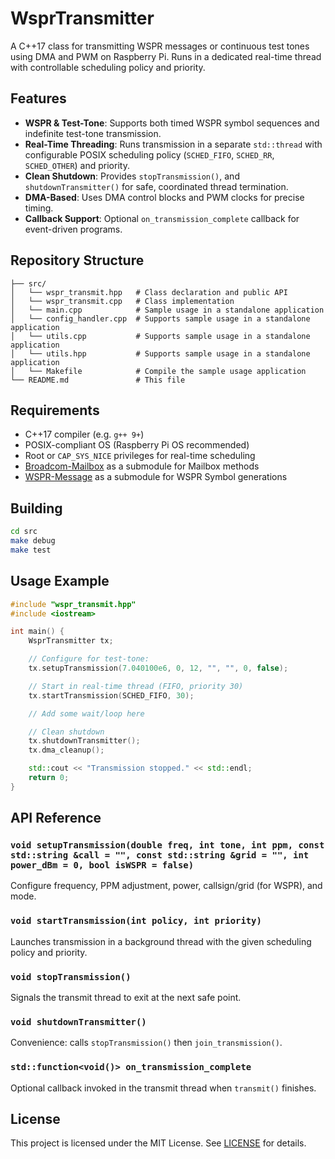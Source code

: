 # WsprTransmitter

A C++17 class for transmitting WSPR messages or continuous test tones using DMA and PWM on Raspberry Pi. Runs in a dedicated real-time thread with controllable scheduling policy and priority.

## Features

- **WSPR & Test-Tone**: Supports both timed WSPR symbol sequences and indefinite test-tone transmission.
- **Real-Time Threading**: Runs transmission in a separate `std::thread` with configurable POSIX scheduling policy (`SCHED_FIFO`, `SCHED_RR`, `SCHED_OTHER`) and priority.
- **Clean Shutdown**: Provides `stopTransmission()`, and `shutdownTransmitter()` for safe, coordinated thread termination.
- **DMA-Based**: Uses DMA control blocks and PWM clocks for precise timing.
- **Callback Support**: Optional `on_transmission_complete` callback for event-driven programs.

## Repository Structure

```text
├── src/
│   └── wspr_transmit.hpp   # Class declaration and public API
│   └── wspr_transmit.cpp   # Class implementation
│   └── main.cpp            # Sample usage in a standalone application
│   └── config_handler.cpp  # Supports sample usage in a standalone application
│   └── utils.cpp           # Supports sample usage in a standalone application
│   └── utils.hpp           # Supports sample usage in a standalone application
│   └── Makefile            # Compile the sample usage application
└── README.md               # This file
```

## Requirements

- C++17 compiler (e.g. `g++ 9+`)
- POSIX-compliant OS (Raspberry Pi OS recommended)
- Root or `CAP_SYS_NICE` privileges for real-time scheduling
- [Broadcom-Mailbox](https://github.com/lbussy/Broadcom-Mailbox) as a submodule for Mailbox methods
- [WSPR-Message](https://github.com/lbussy/WSPR-Message) as a submodule for WSPR Symbol generations

## Building

```bash
cd src
make debug
make test
```

## Usage Example

```cpp
#include "wspr_transmit.hpp"
#include <iostream>

int main() {
    WsprTransmitter tx;

    // Configure for test-tone:
    tx.setupTransmission(7.040100e6, 0, 12, "", "", 0, false);

    // Start in real-time thread (FIFO, priority 30)
    tx.startTransmission(SCHED_FIFO, 30);

    // Add some wait/loop here

    // Clean shutdown
    tx.shutdownTransmitter();
    tx.dma_cleanup();

    std::cout << "Transmission stopped." << std::endl;
    return 0;
}
```

## API Reference

### `void setupTransmission(double freq, int tone, int ppm, const std::string &call = "", const std::string &grid = "", int power_dBm = 0, bool isWSPR = false)`

Configure frequency, PPM adjustment, power, callsign/grid (for WSPR), and mode.

### `void startTransmission(int policy, int priority)`

Launches transmission in a background thread with the given scheduling policy and priority.

### `void stopTransmission()`

Signals the transmit thread to exit at the next safe point.

### `void shutdownTransmitter()`

Convenience: calls `stopTransmission()` then `join_transmission()`.

### `std::function<void()> on_transmission_complete`

Optional callback invoked in the transmit thread when `transmit()` finishes.

## License

This project is licensed under the MIT License. See [LICENSE](LICENSE.md) for details.
